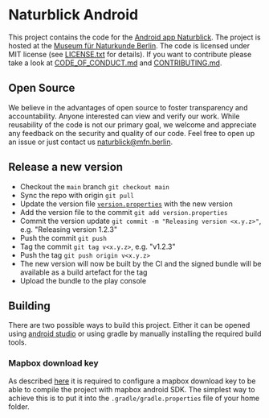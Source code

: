 # Naturblick Android

This project contains the code for the [Android app
Naturblick](https://play.google.com/store/apps/details?id=com.mfn_berlin_stadtnatur_entdecken.naturblick). The
project is hosted at the [Museum für Naturkunde
Berlin](https://www.museumfuernaturkunde.berlin/en).  The code is
licensed under MIT license (see [LICENSE.txt](LICENSE.txt) for details). If you want
to contribute please take a look at [CODE_OF_CONDUCT.md](CODE_OF_CONDUCT.md) and
[CONTRIBUTING.md](CONTRIBUTING.md).

## Open Source

We believe in the advantages of open source to foster transparency and
accountability. Anyone interested can view and verify our work. While
reusability of the code is not our primary goal, we welcome and
appreciate any feedback on the security and quality of our code. Feel
free to open up an issue or just contact us <naturblick@mfn.berlin>.

## Release a new version

* Checkout the `main` branch `git checkout main`
* Sync the repo with origin `git pull`
* Update the version file [`version.properties`](version.properties) with the new version
* Add the version file to the commit `git add version.properties`
* Commit the version update `git commit -m "Releasing version <x.y.z>"`, e.g. "Releasing version 1.2.3"
* Push the commit  `git push`
* Tag the commit `git tag v<x.y.z>`, e.g. "v1.2.3"
* Push the tag `git push origin v<x.y.z>`
* The new version will now be built by the CI and the signed bundle will be available as a build artefact for the tag
* Upload the bundle to the play console

## Building

There are two possible ways to build this project. Either it can be
opened using [android studio](https://developer.android.com/studio)
or using gradle by manually installing the required build tools.

### Mapbox download key

As described
[here](https://docs.mapbox.com/android/maps/guides/install/#configure-credentials)
it is required to configure a mapbox download key to be able to
compile the project with mapbox android SDK. The simplest way to
achieve this is to put it into the `.gradle/gradle.properties` file of
your home folder.